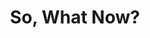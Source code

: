 ---
layout: module
num: 17
title: So, What Now?
type: lecture
draft: 0
group: 9
show_schedule: 1
due_date: 2024-05-28
slides:
  - url: https://docs.google.com/presentation/d/14sbf4tV-rdYNuDzNOJ-YC8p9haKm1jwqh2ai8SBvFu8/edit?usp=sharing
    title: So, What Now?
readings:
  - title: Your Thoughts for a Penny? Capital, Complicity, and AI Ethics
    url: https://ironholds.org/resources/papers/thoughts_for_a_penny.pdf
    author: Cath, C. & Keyes, O.
    date: 2022
    source: Institute of Network Cultures (Theory on Demand Series)
    volume: 46
--- 